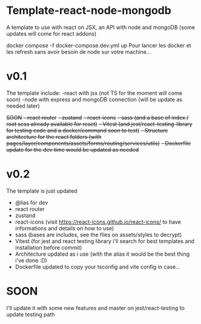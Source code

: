 # Template-react-node-mongodb
A template to use with react on JSX, an API with node and mongoDB (some updates will come for react addons)

 docker compose -f docker-compose.dev.yml up
 Pour lancer les docker et les refresh sans avoir besoin de node sur votre machine...


# v0.1
The template include:
                    -react with jsx (not TS for the moment will come soon)
                    -node with express and mongoDB connection (will be update as needed later)

~~SOON~~
~~- react router~~
~~- zustand~~
~~- react-icons~~
~~- sass (and a base of index / root scss already available for reset)~~
~~- Vitest (and jest/react-testing-library for testing code and a docker/command soon to test)~~
~~- Structure architecture for the react folders (with pages/layer/components/assets/forms/routing/services/utils)~~
~~- Dockerfile update for the dev time would be updated as needed~~

# v0.2
The template is just updated
- @lias for dev
- react router
- zustand
- react-icons (visit https://react-icons.github.io/react-icons/ to have informations and details on how to use)
- sass (bases are includes, see the files on assets/styles to decrypt)
- Vitest (for jest and react testing library i'll search for best templates and installation before commit)
- Architecture updated as i use (with the alias it would be the best thing i've done :D)
- Dockerfile updated to copy your tsconfig and vite config in case...

# SOON
I'll update it with some new features and master on jest/react-testing to update testing path


